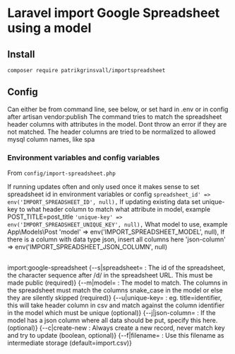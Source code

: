 # Laravel import Google Spreadsheet using a model

## Install

`composer require patrikgrinsvall/importspreadsheet`

## Config

Can either be from command line, see below, or set hard in .env or in config after artisan vendor:publish The command
tries to match the spreadsheet header columns with attributes in the model. Dont throw an error if they are not matched.
The header columns are tried to be normalized to allowed mysql column names, like spa

### Environment variables and config variables

From `config/import-spreadsheet.php`

If running updates often and only used once it makes sense to set spreadsheet id in environment variables or config
`spreadsheet_id' => env('IMPORT_SPREADSHEET_ID', null),`
If updating existing data set unique-key to what header column to match what attribute in model, example
POST_TITLE=post_title
`'unique-key' => env('IMPORT_SPREADSHEET_UNIQUE_KEY', null),`
What model to use, example App\\Models\\Post
'model' => env('IMPORT_SPREADSHEET_MODEL', null), If there is a column with data type json, insert all columns here
'json-column' => env('IMPORT_SPREADSHEET_JSON_COLUMN', null)

##    

import:google-spreadsheet {--s|spreadsheet=   : The id of the spreadsheet, the character sequence after /d/ in the
spreadsheet URL. This must be made public (required)} {--m|model=         : The model to match. The columns in the
spreadsheet must match the columns snake_case in the model or else they are silently skipped (required)}
{--u|unique-key=    : eg. title=identifier, this will take header column in csv and match against the column identifier
in the model which must be unique (optional)} {--j|json-column=   : If the model has a json column where all data should
be put, specify this here. (optional)} {--c|create-new     : Always create a new record, never match key and try to
update (boolean, optional)} {--f|filename=      : Use this filename as intermediate storage (default=import.csv)}
